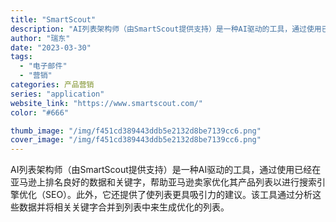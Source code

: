 ```yaml
---
title: "SmartScout"
description: "AI列表架构师（由SmartScout提供支持）是一种AI驱动的工具，通过使用已经在亚马逊上排名良好的数据和关键字，帮助"
author: "瑞东"
date: "2023-03-30"
tags:
  - "电子邮件"
  - "营销"
categories: 产品营销
series: "application"
website_link: "https://www.smartscout.com/"
color: "#666"

thumb_image: "/img/f451cd389443ddb5e2132d8be7139cc6.png"
cover_image: "/img/f451cd389443ddb5e2132d8be7139cc6.png"
---
```


AI列表架构师（由SmartScout提供支持）是一种AI驱动的工具，通过使用已经在亚马逊上排名良好的数据和关键字，帮助亚马逊卖家优化其产品列表以进行搜索引擎优化（SEO）。此外，它还提供了使列表更具吸引力的建议。该工具通过分析这些数据并将相关关键字合并到列表中来生成优化的列表。